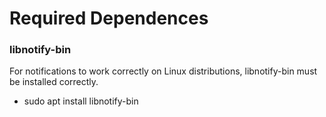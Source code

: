 # Required Dependences



### libnotify-bin
For notifications to work correctly on Linux distributions, libnotify-bin must be installed correctly.

- sudo apt install libnotify-bin